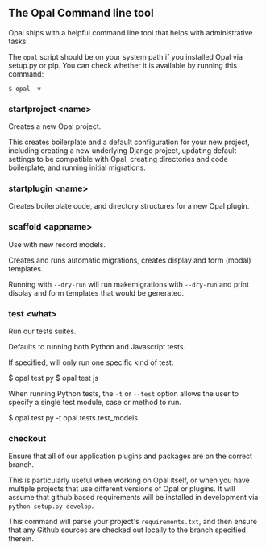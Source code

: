 ## The Opal Command line tool

Opal ships with a helpful command line tool that helps with administrative tasks.

The `opal` script should be on your system path if you installed Opal via setup.py or
pip. You can check whether it is available by running this command:

    $ opal -v

### startproject &lt;name&gt;

Creates a new Opal project.

This creates boilerplate and a default configuration for your new project, including
creating a new underlying Django project, updating default settings to be compatible
with Opal, creating directories and code boilerplate, and running initial migrations.

### startplugin &lt;name&gt;

Creates boilerplate code, and directory structures for a new Opal plugin.

### scaffold &lt;appname&gt;

Use with new record models.

Creates and runs automatic migrations, creates display and form (modal) templates.

Running with `--dry-run` will run makemigrations with `--dry-run` and print display
and form templates that would be generated.

### test &lt;what&gt;

Run our tests suites.

Defaults to running both Python and Javascript tests.

If specified, will only run one specific kind of test.

   $ opal test py
   $ opal test js

When running Python tests, the `-t` or `--test` option allows the user to specify a single
test module, case or method to run.

   $ opal test py -t opal.tests.test_models

### checkout

Ensure that all of our application plugins and packages are on the correct branch.

This is particularly useful when working on Opal itself, or when you have multiple
projects that use different versions of Opal or plugins. It will assume that github
based requirements will be installed in development via `python setup.py develop`.

This command will parse your project's `requirements.txt`, and then ensure that any
Github sources are checked out locally to the branch specified therein.
